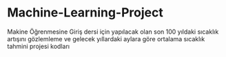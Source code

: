 # Machine-Learning-Project
Makine Öğrenmesine Giriş dersi için yapılacak olan son 100 yıldaki sıcaklık artışını gözlemleme ve gelecek yıllardaki aylara göre ortalama sıcaklık tahmini projesi kodları 
